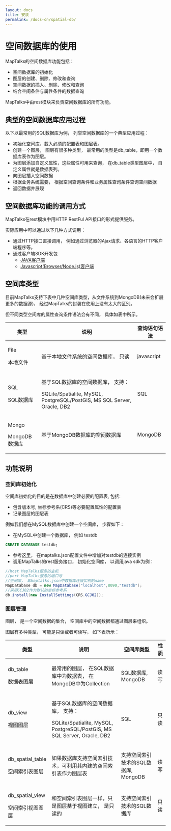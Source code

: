 ```yaml
---
layout: docs
title: 安装
permalink: /docs-cn/spatial-db/
---
```


# 空间数据库的使用

MapTalks的空间数据库功能包括：

* 空间数据库的初始化
* 图层的创建、删除、修改和查询
* 空间数据的插入、删除、修改和查询
* 结合空间条件与属性条件的数据查询

MapTalks中由rest模块来负责空间数据库的所有功能。

## 典型的空间数据库应用过程

以下以最常用的SQL数据库为例， 列举空间数据库的一个典型应用过程：

* 初始化空间库，载入必须的配置表和图层表。
* 创建一个图层， 图层有很多种类型， 最常用的类型是db_table，即用一个数据库表作为图层。
* 为图层添加自定义属性，这些属性可用来查询， 在db_table类型图层中， 自定义属性就是数据表列。
* 向图层插入空间数据
* 根据业务系统需要， 根据空间查询条件和业务属性查询条件查询空间数据
* 返回数据并展现

## 空间数据库功能的调用方式

MapTalks在rest模块中用HTTP RestFul API接口的形式提供服务。

实际应用中可以通过以下几种方式调用：

* 通过HTTP接口直接调用， 例如通过浏览器的Ajax请求、各语言的HTTP客户端程序等。
* 通过客户端SDK开发包
    * [JAVA客户端](https://github.com/MapTalks/maptalks.java)
    * [Javascript(Browser/Node.js)客户端](https://github.com/MapTalks/maptalks.client.js)

## 空间库类型

目前MapTalks支持下表中几种空间库类型，从文件系统到MongoDB(未来会扩展更多的数据源)， 经过MapTalks的封装在使用上没有太大的区别。

但不同类型空间库的属性查询条件语法会有不同， 具体如表中所示。

<div class="mobile-side-scroller">
<table>
  <thead>
    <tr>
      <th>类型</th>
      <th>
         说明
      </th>
      <th>
         查询语句语法
      </th>
    </tr>
  </thead>
  <tbody>
    <tr class="setting">
      <td>
        <p class="name">File</p>
        <p class="description">本地文件</p>
      </td>
      <td class="align-center">
        <p class="description">基于本地文件系统的空间数据库， 只读</p>
      </td>
      <td class="align-center">
        <p class="description">javascript</p>
      </td>
    </tr>
    <tr class="setting">
      <td>
        <p class="name">SQL</p>
        <p class="description">SQL数据库</p>
      </td>
      <td class="align-center">        
        <p class="description">基于SQL数据库的空间数据库， 支持：</p>
        <p class="description">SQLite/Spatialite, MySQL, PostgreSQL/PostGIS, MS SQL Server, Oracle, DB2</p>
      </td>
      <td class="align-center">
        <p class="description">SQL</p>
      </td>
    </tr>
    <tr class="setting">
      <td>
        <p class="name">Mongo</p>
        <p class="description">MongoDB数据库</p>
      </td>
      <td class="align-center">        
        <p class="description">基于MongoDB数据库的空间数据库</p>        
      </td>
      <td class="align-center">
        <p class="description">MongoDB</p>
      </td>
    </tr>
   </tbody>
</table>
</div>

## 功能说明

### 空间库初始化

空间库初始化的目的是在数据库中创建必要的配置表, 包括:
* 包含版本号, 坐标参考系(CRS)等必要配置属性的配置表
* 记录图层的图层表

例如我们想在MySQL数据库中创建一个空间库， 步骤如下：

* 在MySQL中创建一个数据库， 例如 testdb
```sql
CREATE DATABASE testdb;
```
* 参考[这里](configuration-db.html)， 在maptalks.json配置文件中增加对testdb的连接实例
* 调用MapTalks的rest服务接口， 初始化空间库， 以调用java sdk为例：
```java
//host MapTalks服务的主机
//port MapTalks服务的端口号
//空间库， 即maptalks.json中数据库连接实例的name
MapDatabase db = new MapDatabase("localhost",8090,"testdb");
//采用GCJ02作为默认的坐标参考系
db.install(new InstallSettings(CRS.GCJ02));
```

### 图层管理

图层， 是一个空间数据的集合， 空间库中的空间数据都通过图层来组织。

图层有多种类型， 可能是只读或者可读写， 如下表所示：

<div class="mobile-side-scroller">
<table>
  <thead>
    <tr>
      <th>类型</th>
      <th>说明</th>
      <th>空间库类型</th>
      <th>性质</th>
    </tr>
  </thead>
  <tbody>
    <tr class="setting">
      <td>
        <p class="name">db_table</p>
        <p class="description">数据表图层</p>
      </td>
      <td class="align-center">
        <p class="description">最常用的图层， 在SQL数据库中为数据表， 在MongoDB中为Collection</p>
      </td>
      <td class="align-center">
        <p class="description">SQL数据库, MongoDB</p>        
      </td>
      <td class="align-center">        
        <p class="description">读写</p>
      </td>
    </tr>
    <tr class="setting">
      <td>
        <p class="name">db_view</p>
        <p class="description">视图图层</p>
      </td>
      <td class="align-center">        
        <p class="description">基于SQL数据库的空间数据库， 支持：</p>
        <p class="description">SQLite/Spatialite, MySQL, PostgreSQL/PostGIS, MS SQL Server, Oracle, DB2</p>
      </td>
      <td class="align-center">
        <p class="description">SQL</p>
      </td>
      <td class="align-center">        
        <p class="description">只读</p>
      </td>
    </tr>
    <tr class="setting">
      <td>
        <p class="name">db_spatial_table</p>
        <p class="description">空间索引表图层</p>
      </td>
      <td class="align-center">
        <p class="description">如果数据库支持空间索引技术，可利用其内建的空间索引表作为图层表</p>
      </td>
      <td class="align-center">
        <p class="description">支持空间索引技术的SQL数据库, MongoDB</p>
      </td>
      <td class="align-center">        
        <p class="description">读写</p>
      </td>
    </tr>
    <tr class="setting">
      <td>
        <p class="name">db_spatial_view</p>
        <p class="description">空间索引视图图层</p>
      </td>
      <td class="align-center">
        <p class="description">和空间索引表图层一样，只是图层基于视图建立， 是只读的</p>
      </td>
      <td class="align-center">
        <p class="description">支持空间索引技术的SQL数据库</p>
      </td>
      <td class="align-center">        
        <p class="description">只读</p>
      </td>
    </tr>
   </tbody>
</table>
</div>